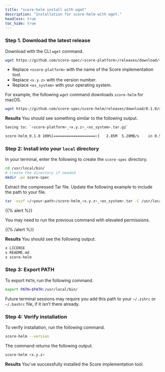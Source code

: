 ```yaml
---
title: "score-helm install with wget"
description: "Installation for score-helm with wget."
headless: true
toc_hide: true
---
```


### Step 1. Download the latest release

Download with the CLI `wget` command.

```bash
wget https://github.com/score-spec/<score-platform>/releases/download/<x.y.z>/<score-platform>_<x.y.z>_<os_system>.tar.gz
```

- Replace `<score-platform>` with the name of the Score implementation tool.
- Replace `<x.y.z>` with the version number.
- Replace `<os_system>` with your operating system.

For example, the following `wget` command downloads `score-helm` for macOS.

```bash
wget https://github.com/score-spec/score-helm/releases/download/0.1.0/score-helm_0.1.0_darwin_arm64.tar.gz
```

**Results** You should see something similar to the following output.

```bash
Saving to: `<score-platform>_<x.y.z>_<os_system>.tar.gz`

score-helm_0.1.0 100%[===================>]   2.85M  5.28MB/s    in 0.5s
```

### Step 2: Install into your `local` directory

In your terminal, enter the following to create the `score-spec` directory.

```bash
cd /usr/local/bin/
# create the directory if needed
mkdir -pv score-spec
```

Extract the compressed Tar file.
Update the following example to include the path to your file.

```bash
tar -xvzf ~/<your-path>/score-helm_<x.y.z>_<os_system>.tar -C /usr/local/bin/
```

{{% alert %}}

You may need to run the previous command with elevated permissions.

{{% /alert %}}

**Results** You should see the following output.

```bash
x LICENSE
x README.md
x score-helm
```

### Step 3: Export PATH

To export `PATH`, run the following command.

```bash
export PATH=$PATH:/usr/local/bin/
```

Future terminal sessions may require you add this path to your `~/.zshrc` or `~/.bashrc` file, if it isn’t there already.

### Step 4: Verify installation

To verify installation, run the following command.

```bash
score-helm --version
```

The command returns the following output.

```bash
score-helm <x.y.z>
```

**Results** You've successfully installed the Score implementation tool.
